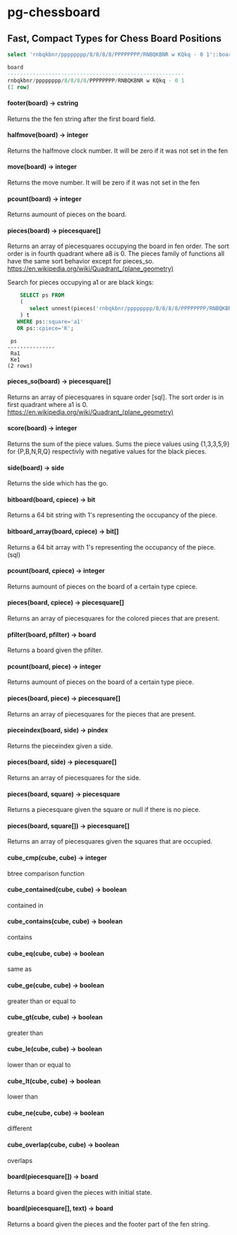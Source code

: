 
# pg-chessboard

## Fast, Compact Types for Chess Board Positions

```sql
select 'rnbqkbnr/pppppppp/8/8/8/8/PPPPPPPP/RNBQKBNR w KQkq - 0 1'::board;

board                           
--------------------------------------------------------
rnbqkbnr/pppppppp/8/8/8/8/PPPPPPPP/RNBQKBNR w KQkq - 0 1
(1 row)
```
#### footer(board) -> cstring

Returns the the fen string after the first board field.

#### halfmove(board) -> integer

Returns the halfmove clock number.
It will be zero if it was not set in the fen

#### move(board) -> integer

Returns the move number.
It will be zero if it was not set in the fen

#### pcount(board) -> integer

Returns aumount of pieces on the board.

#### pieces(board) -> piecesquare[]

Returns an array of piecesquares occupying the board in fen order.
The sort order is in fourth quadrant where  a8 is 0. The pieces family of functions all have the same sort behavior except for pieces_so.
https://en.wikipedia.org/wiki/Quadrant_(plane_geometry)

Search for pieces occupying a1 or are black kings:
```sql
    SELECT ps FROM 
    (
       select unnest(pieces('rnbqkbnr/pppppppp/8/8/8/8/PPPPPPPP/RNBQKBNR'::board)) ps
    ) t 
   WHERE ps::square='a1' 
   OR ps::cpiece='K';
```
```
 ps  
---------------
 Ra1
 Ke1
(2 rows)
```


#### pieces_so(board) -> piecesquare[]

Returns an array of piecesquares in square order [sql].
The sort order is in first quadrant where a1 is 0.
https://en.wikipedia.org/wiki/Quadrant_(plane_geometry)

#### score(board) -> integer

Returns the sum of the piece values.
Sums the piece values using {1,3,3,5,9} for {P,B,N,R,Q} respectivly with negative values for the black pieces.

#### side(board) -> side

Returns the side which has the go.

#### bitboard(board, cpiece) -> bit

Returns a 64 bit string with 1's representing the occupancy of the piece.

#### bitboard_array(board, cpiece) -> bit[]

Returns a 64 bit array with 1's representing the occupancy of the piece. (sql)

#### pcount(board, cpiece) -> integer

Returns aumount of pieces on the board of a certain type cpiece.

#### pieces(board, cpiece) -> piecesquare[]

Returns an array of piecesquares for the colored pieces that are present.

#### pfilter(board, pfilter) -> board

Returns a board given the pfilter.

#### pcount(board, piece) -> integer

Returns aumount of pieces on the board of a certain type piece.

#### pieces(board, piece) -> piecesquare[]

Returns an array of piecesquares for the pieces that are present.

#### pieceindex(board, side) -> pindex

Returns the pieceindex given a side.

#### pieces(board, side) -> piecesquare[]

Returns an array of piecesquares for the side.

#### pieces(board, square) -> piecesquare

Returns a piecesquare given the square or null if there is no piece.

#### pieces(board, square[]) -> piecesquare[]

Returns an array of piecesquares given the squares that are occupied.

#### cube_cmp(cube, cube) -> integer

btree comparison function

#### cube_contained(cube, cube) -> boolean

contained in

#### cube_contains(cube, cube) -> boolean

contains

#### cube_eq(cube, cube) -> boolean

same as

#### cube_ge(cube, cube) -> boolean

greater than or equal to

#### cube_gt(cube, cube) -> boolean

greater than

#### cube_le(cube, cube) -> boolean

lower than or equal to

#### cube_lt(cube, cube) -> boolean

lower than

#### cube_ne(cube, cube) -> boolean

different

#### cube_overlap(cube, cube) -> boolean

overlaps

#### board(piecesquare[]) -> board

Returns a board given the pieces with initial state.

#### board(piecesquare[], text) -> board

Returns a board given the pieces and the footer part of the fen string.
